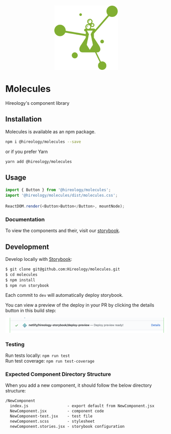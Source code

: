 <p align="center">
  <a href="https://hireology.com/" target="_blank" rel="noopener noreferrer">
    <img height="200" src="media/molecules.svg" alt="Hireology Molecules">
  </a>
</p>

# Molecules

Hireology's component library

## Installation

Molecules is available as an npm package.

```bash
npm i @hireology/molecules --save
```

or if you prefer Yarn

```bash
yarn add @hireology/molecules
```

## Usage

```js
import { Button } from '@hireology/molecules';
import '@hireology/molecules/dist/molecules.css';

ReactDOM.render(<Button>Button</Button>, mountNode);
```

### Documentation

To view the components and their, visit our [storybook][storybook-prod].

## Development

Develop locally with [Storybook][storybook]:

```bash
$ git clone git@github.com:Hireology/molecules.git
$ cd molecules
$ npm install
$ npm run storybook
```

Each commit to `dev` will automatically deploy storybook.

You can view a preview of the deploy in your PR by clicking the details button in this build step:

<div align="center">
  <img src="media/deployPreview.png" alt="deploy step">
</div>

### Testing
Run tests locally: `npm run test`  
Run test coverage: `npm run test-coverage`  

### Expected Component Directory Structure
When you add a new component, it should follow the below directory structure:
```
/NewComponent
  index.js                 - export default from NewComponent.jsx
  NewComponent.jsx         - component code
  NewComponent-test.jsx    - test file
  newComponent.scss        - stylesheet
  newComponent.stories.jsx - storybook configuration
```

[storybook]:https://storybook.js.org/
[storybook-prod]:https://hireology-storybook.netlify.com

